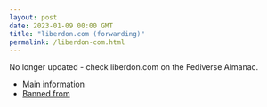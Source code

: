 ```yaml
---
layout: post
date: 2023-01-09 00:00 GMT
title: "liberdon.com (forwarding)"
permalink: /liberdon-com.html
---
```


No longer updated - check liberdon.com on the Fediverse Almanac.

* [Main information](https://www.fediversealmanac.com/api/v1/instances/liberdon.com)
* [Banned from](https://www.fediversealmanac.com/api/v1/instances/liberdon.com/banned_from)


